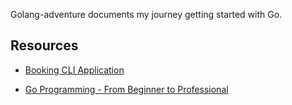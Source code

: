 Golang-adventure documents my journey getting started with Go.

## Resources

- [Booking CLI Application](./introduction-to-golang/README.md)

- [Go Programming - From Beginner to Professional](./go-programming-book/README.md)
